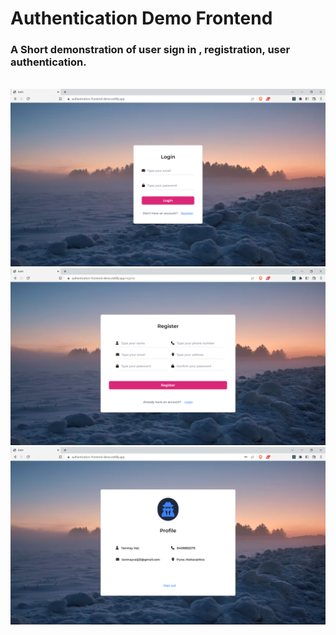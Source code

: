 # Authentication Demo Frontend

### A Short demonstration of user sign in , registration, user authentication.

<br/>

<img src="./public/ss1.png" />

<img src="./public/ss2.png" />

<img src="./public/ss3.png" />
